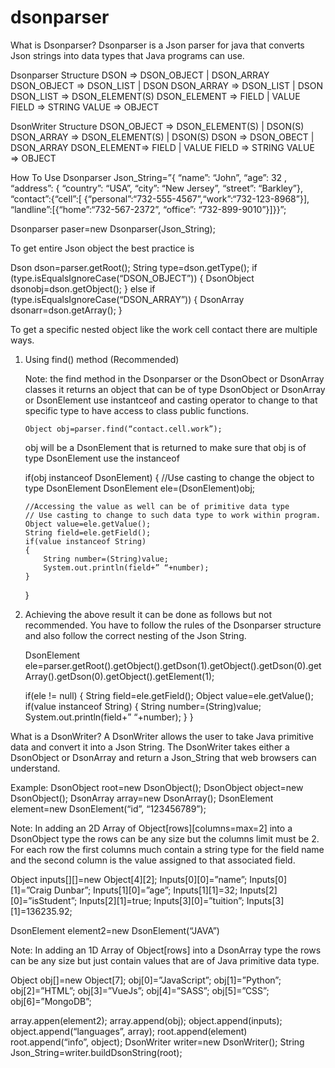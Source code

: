 # dsonparser
What is Dsonparser?
Dsonparser is a Json parser for java that converts Json strings into data types that Java programs can use.

Dsonparser Structure
DSON => DSON_OBJECT | DSON_ARRAY
DSON_OBJECT => DSON_LIST | DSON
DSON_ARRAY => DSON_LIST | DSON
DSON_LIST => DSON_ELEMENT(S)
DSON_ELEMENT => FIELD | VALUE
FIELD => STRING
VALUE => OBJECT

DsonWriter Structure
DSON_OBJECT => DSON_ELEMENT(S) | DSON(S)
DSON_ARRAY => DSON_ELEMENT(S) | DSON(S)
DSON => DSON_OBECT | DSON_ARRAY
DSON_ELEMENT=> FIELD | VALUE
FIELD => STRING
VALUE => OBJECT

How To Use Dsonparser
Json_String=”{ “name”: “John”, “age”: 32 , “address”: { “country”: “USA”, “city”: “New Jersey”, “street”: “Barkley”},  
              “contact”:{“cell”:[ {“personal”:“732-555-4567”,“work”:“732-123-8968”}], 
              “landline”:[{“home”:“732-567-2372”, “office”: “732-899-9010”}]}}”;
              
Dsonparser paser=new Dsonparser(Json_String);

To get entire Json object the best practice is

Dson dson=parser.getRoot();
String type=dson.getType();
if (type.isEqualsIgnoreCase(“DSON_OBJECT”))
{
	DsonObject dsonobj=dson.getObject();
}
else if (type.isEqualsIgnoreCase(“DSON_ARRAY”))
{
	DsonArray dsonarr=dson.getArray();
}


To get a specific nested object like the work cell contact there are multiple ways.
1)	Using find() method (Recommended)

	Note: the find method in the Dsonparser or the DsonObect or DsonArray classes it returns an object 
	that can be of type DsonObject or DsonArray or DsonElement use instantceof and casting operator 
	to change to that specific type to have access to class public functions.

    	Object obj=parser.find(“contact.cell.work”);

	obj  will be a DsonElement that is returned
	to make sure that obj is of type DsonElement use the instanceof 

	if(obj instanceof DsonElement)
	{
		//Use casting to change the object to type DsonElement
		DsonElement ele=(DsonElement)obj; 

		//Accessing the value as well can be of primitive data type 
		// Use casting to change to such data type to work within program.
		Object value=ele.getValue();
		String field=ele.getField();
		if(value instanceof String)
		{
			String number=(String)value;
			System.out.println(field+” “+number);
		}
	}
  
2)	Achieving the above result it can be done as follows but not recommended.
	You have to follow the rules of the Dsonparser structure and also follow the
	correct nesting of the Json String.

	DsonElement ele=parser.getRoot().getObject().getDson(1).getObject().getDson(0).getArray().getDson(0).getObject().getElement(1);	

	if(ele != null)
	{
		String field=ele.getField();
		Object value=ele.getValue();
		if(value instanceof String)
		{
			String number=(String)value;
			System.out.println(field+” “+number);
		}
	}

What is a DsonWriter? 
A DsonWriter allows the user to take Java primitive data and convert it into a Json String.
The DsonWriter takes either a DsonObject or DsonArray and return a Json_String that web browsers can understand.

Example:
DsonObject root=new DsonObject();
DsonObject object=new DsonObject();
DsonArray array=new DsonArray();
DsonElement element=new DsonElement(“id”, “123456789”);

Note: In adding an 2D Array of Object[rows][columns=max=2] into a DsonObject type the 
rows can be any size but the columns limit must be 2. For each row the first columns 
much contain a string type for the field name and the second column is the value assigned
to that associated field.

Object inputs[][]=new Object[4][2];
Inputs[0][0]=”name”;
Inputs[0][1]=”Craig Dunbar”;
Inputs[1][0]=”age”;
Inputs[1][1]=32;
Inputs[2][0]=”isStudent”;
Inputs[2][1]=true;
Inputs[3][0]=”tuition”;
Inputs[3][1]=136235.92;

DsonElement element2=new DsonElement(“JAVA”)

Note: In adding an 1D Array of Object[rows] into a DsonArray type the 
rows can be any size but just contain values that are of Java primitive data
type.

Object obj[]=new Object[7];
obj[0]=”JavaScript”;
obj[1]=”Python”;
obj[2]=”HTML”;
obj[3]=”VueJs”;
obj[4]=”SASS”;
obj[5]=”CSS”;
obj[6]=”MongoDB”;

array.appen(element2);
array.append(obj);
object.append(inputs);
object.append(“languages”, array);
root.append(element)
root.append(“info”, object);
DsonWriter writer=new DsonWriter();
String Json_String=writer.buildDsonString(root);
